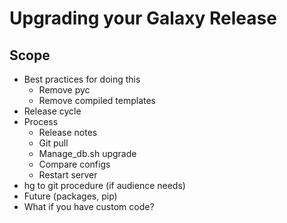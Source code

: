 # Upgrading your Galaxy Release

## Scope

- Best practices for doing this
  - Remove pyc
  - Remove compiled templates
- Release cycle
- Process
  - Release notes
  - Git pull
  - Manage_db.sh upgrade
  - Compare configs
  - Restart server
- hg to git procedure (if audience needs)
- Future (packages, pip)
- What if you have custom code?
